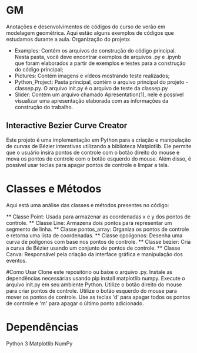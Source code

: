 # GM

Anotações e desenvolvimentos de códigos do curso de verão em modelagem geométrica. Aqui estão alguns exemplos de códigos que estudamos durante a aula.
Organização do projeto: 
- Examples: Contém os arquivos de construção do código principal. Nesta pasta, você deve encontrar exemplos de arquivos .py e .ipynb que foram elaborados a partir de exemplos e testes para a construção do código principal;
- Pictures: Contém imagens e vídeos mostrando teste realizados;
- Python_Project: Pasta principal, contém o arquivo principal do projeto - classep.py. O arquivo init.py é o arquivo de teste da classep.py
- Slider: Contém um arquivo chamado Apresentation(1), nele é possível visualizar uma apresentação elaborada com as informações da construção do trabalho.

## Interactive Bezier Curve Creator
Este projeto é uma implementação em Python para a criação e manipulação de curvas de Bézier interativas utilizando a biblioteca Matplotlib. Ele permite que o usuário insira pontos de controle com o botão direito do mouse e mova os pontos de controle com o botão esquerdo do mouse. Além disso, é possível usar teclas para apagar pontos de controle e limpar a tela.

# Classes e Métodos
Aqui está uma análise das classes e métodos presentes no código:

** Classe Point: Usada para armazenar as coordenadas x e y dos pontos de controle.
** Classe Line: Armazena dois pontos para representar um segmento de linha.
** Classe pontos_array: Organiza os pontos de controle e retorna uma lista de coordenadas.
** Classe cpoligonos: Desenha uma curva de polígonos com base nos pontos de controle.
** Classe bezier: Cria a curva de Bézier usando um conjunto de pontos de controle.
** Classe Canva: Responsável pela criação da interface gráfica e manipulação dos eventos.

#Como Usar
Clone este repositório ou baixe o arquivo .py.
Instale as dependências necessárias usando pip install matplotlib numpy.
Execute o arquivo init.py em seu ambiente Python.
Utilize o botão direito do mouse para criar pontos de controle.
Utilize o botão esquerdo do mouse para mover os pontos de controle.
Use as teclas 'd' para apagar todos os pontos de controle e 'm' para apagar o último ponto adicionado.

# Dependências
Python 3
Matplotlib
NumPy
